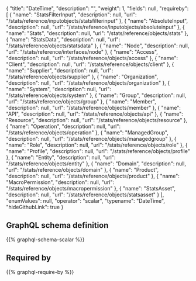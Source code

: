 {
  "title": "DateTime",
  "description": "",
  "weight": 1,
  "fields": null,
  "requireby": [
    {
      "name": "StatsFilterInput",
      "description": null,
      "url": "/stats/reference/inputobjects/statsfilterinput"
    },
    {
      "name": "AbsoluteInput",
      "description": null,
      "url": "/stats/reference/inputobjects/absoluteinput"
    },
    {
      "name": "Stats",
      "description": null,
      "url": "/stats/reference/objects/stats"
    },
    {
      "name": "StatsData",
      "description": null,
      "url": "/stats/reference/objects/statsdata"
    },
    {
      "name": "Node",
      "description": null,
      "url": "/stats/reference/interfaces/node"
    },
    {
      "name": "Access",
      "description": null,
      "url": "/stats/reference/objects/access"
    },
    {
      "name": "Client",
      "description": null,
      "url": "/stats/reference/objects/client"
    },
    {
      "name": "Supplier",
      "description": null,
      "url": "/stats/reference/objects/supplier"
    },
    {
      "name": "Organization",
      "description": null,
      "url": "/stats/reference/objects/organization"
    },
    {
      "name": "System",
      "description": null,
      "url": "/stats/reference/objects/system"
    },
    {
      "name": "Group",
      "description": null,
      "url": "/stats/reference/objects/group"
    },
    {
      "name": "Member",
      "description": null,
      "url": "/stats/reference/objects/member"
    },
    {
      "name": "API",
      "description": null,
      "url": "/stats/reference/objects/api"
    },
    {
      "name": "Resource",
      "description": null,
      "url": "/stats/reference/objects/resource"
    },
    {
      "name": "Operation",
      "description": null,
      "url": "/stats/reference/objects/operation"
    },
    {
      "name": "ManagedGroup",
      "description": null,
      "url": "/stats/reference/objects/managedgroup"
    },
    {
      "name": "Role",
      "description": null,
      "url": "/stats/reference/objects/role"
    },
    {
      "name": "Profile",
      "description": null,
      "url": "/stats/reference/objects/profile"
    },
    {
      "name": "Entity",
      "description": null,
      "url": "/stats/reference/objects/entity"
    },
    {
      "name": "Domain",
      "description": null,
      "url": "/stats/reference/objects/domain"
    },
    {
      "name": "Product",
      "description": null,
      "url": "/stats/reference/objects/product"
    },
    {
      "name": "MacroPermission",
      "description": null,
      "url": "/stats/reference/objects/macropermission"
    },
    {
      "name": "StatsAsset",
      "description": null,
      "url": "/stats/reference/objects/statsasset"
    }
  ],
  "enumValues": null,
  "operator": "scalar",
  "typename": "DateTime",
  "hideGithubLink": true
}
## GraphQL schema definition

{{% graphql-schema-scalar %}}

## Required by

{{% graphql-require-by %}}
